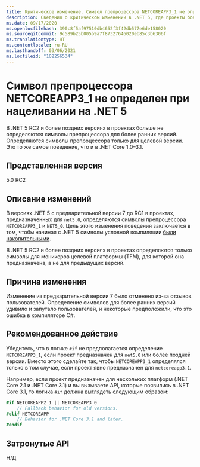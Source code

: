 ```yaml
---
title: Критическое изменение. Символ препроцессора NETCOREAPP3_1 не определен при нацеливании на .NET 5
description: Сведения о критическом изменении в .NET 5, где проекты больше не определяют символы препроцессора для более ранних версий.
ms.date: 09/17/2020
ms.openlocfilehash: 390c8f5af97510db4652f3f42db577e6de158020
ms.sourcegitcommit: 9c589b25b005b9a7f87327646020eb85c3b6306f
ms.translationtype: HT
ms.contentlocale: ru-RU
ms.lasthandoff: 03/06/2021
ms.locfileid: "102256534"
---
```

# <a name="netcoreapp3_1-preprocessor-symbol-is-not-defined-when-targeting-net-5"></a>Символ препроцессора NETCOREAPP3_1 не определен при нацеливании на .NET 5

В .NET 5 RC2 и более поздних версиях в проектах больше не определяются символы препроцессора для более ранних версий. Определяются символы препроцессора только для целевой версии. Это то же самое поведение, что и в .NET Core 1.0–3.1.

## <a name="version-introduced"></a>Представленная версия

5.0 RC2

## <a name="change-description"></a>Описание изменений

В версиях .NET 5 с предварительной версии 7 до RC1 в проектах, предназначенных для `net5.0`, определяются символы препроцессора `NETCOREAPP3_1` и `NET5_0`. Цель этого изменения поведения заключается в том, чтобы начиная с .NET 5 символы условной компиляции [были накопительными](https://github.com/dotnet/designs/blob/main/accepted/2020/net5/net5.md#preprocessor-symbols).

В .NET 5 RC2 и более поздних версиях в проектах определяются только символы для моникеров целевой платформы (TFM), для которой она предназначена, а не для предыдущих версий.

## <a name="reason-for-change"></a>Причина изменения

Изменение из предварительной версии 7 было отменено из-за отзывов пользователей. Определение символов для более ранних версий удивило и запутало пользователей, и некоторые предположили, что это ошибка в компиляторе C#.

## <a name="recommended-action"></a>Рекомендованное действие

Убедитесь, что в логике `#if` не предполагается определение `NETCOREAPP3_1`, если проект предназначен для `net5.0` или более поздней версии. Вместо этого сделайте так, чтобы `NETCOREAPP3_1` определялся только в том случае, если проект явно предназначен для `netcoreapp3.1`.

Например, если проект предназначен для нескольких платформ (.NET Core 2.1 и .NET Core 3.1) и вы вызываете API, которые появились в .NET Core 3.1, то логика `#if` должна выглядеть следующим образом:

```csharp
#if NETCOREAPP2_1 || NETCOREAPP3_0
    // Fallback behavior for old versions.
#elif NETCOREAPP
    // Behavior for .NET Core 3.1 and later.
#endif
```

## <a name="affected-apis"></a>Затронутые API

Н/Д

<!--

### Affected APIs

Not detectable via API analysis.

### Category

MSBuild

-->
